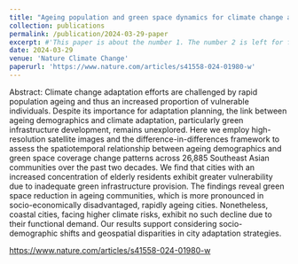 ```yaml
---
title: "Ageing population and green space dynamics for climate change adaptation in Southeast Asia"
collection: publications
permalink: /publication/2024-03-29-paper
excerpt: #'This paper is about the number 1. The number 2 is left for future work.'
date: 2024-03-29
venue: 'Nature Climate Change'
paperurl: 'https://www.nature.com/articles/s41558-024-01980-w'
---
```


Abstract: Climate change adaptation efforts are challenged by rapid population ageing and thus an increased proportion of vulnerable individuals. Despite its importance for adaptation planning, the link between ageing demographics and climate adaptation, particularly green infrastructure development, remains unexplored. Here we employ high-resolution satellite images and the difference-in-differences framework to assess the spatiotemporal relationship between ageing demographics and green space coverage change patterns across 26,885 Southeast Asian communities over the past two decades. We find that cities with an increased concentration of elderly residents exhibit greater vulnerability due to inadequate green infrastructure provision. The findings reveal green space reduction in ageing communities, which is more pronounced in socio-economically disadvantaged, rapidly ageing cities. Nonetheless, coastal cities, facing higher climate risks, exhibit no such decline due to their functional demand. Our results support considering socio-demographic shifts and geospatial disparities in city adaptation strategies.

https://www.nature.com/articles/s41558-024-01980-w
